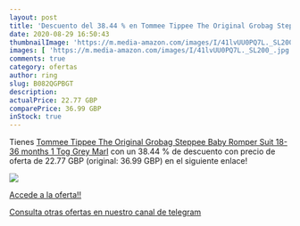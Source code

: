 ```yaml
---
layout: post
title: 'Descuento del 38.44 % en Tommee Tippee The Original Grobag Steppe'
date: 2020-08-29 16:50:43
thumbnailImage: 'https://m.media-amazon.com/images/I/41lvUU0PQ7L._SL200_.jpg'
images: [ 'https://m.media-amazon.com/images/I/41lvUU0PQ7L._SL200_.jpg' ]
comments: true
category: ofertas
author: ring
slug: B082QGPBGT
description:
actualPrice: 22.77 GBP
comparePrice: 36.99 GBP
inStock: true
---
```


Tienes [Tommee Tippee The Original Grobag Steppee Baby  Romper Suit  18-36 months  1 Tog  Grey Marl](https://www.amazon.com/dp/B082QGPBGT/?tag=redken08-20) con un 38.44 % de descuento con precio de oferta de 22.77 GBP (original: 36.99 GBP) en el siguiente enlace!

[![](https://m.media-amazon.com/images/I/41lvUU0PQ7L._SL200_.jpg)](https://www.amazon.com/dp/B082QGPBGT/?tag=redken08-20)

[Accede a la oferta!!](https://www.amazon.com/dp/B082QGPBGT/?tag=redken08-20)

[Consulta otras ofertas en nuestro canal de telegram](https://t.me/s/ofertas25)
